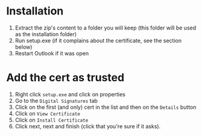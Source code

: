 # Installation
1. Extract the zip's content to a folder you will keep (this folder will be used as the installation folder)
2. Run setup.exe (if it complains about the certificate, see the section below)
3. Restart Outlook if it was open

# Add the cert as trusted
1. Right click `setup.exe` and click on properties
2. Go to the `Digital Signatures` tab
3. Click on the first (and only) cert in the list and then on the `Details` button
4. Click on `View Certificate`
5. Click on `Install Certificate`
6. Click next, next and finish (click that you're sure if it asks).
